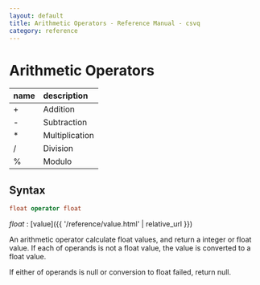 ```yaml
---
layout: default
title: Arithmetic Operators - Reference Manual - csvq
category: reference
---
```


# Arithmetic Operators

| name | description |
| :- | :- |
| +  | Addition |
| \- | Subtraction |
| *  | Multiplication |
| /  | Division |
| %  | Modulo |

## Syntax

```sql
float operator float
```

_float_
: [value]({{ '/reference/value.html' | relative_url }})

An arithmetic operator calculate float values, and return a integer or float value.
If each of operands is not a float value, the value is converted to a float value.

If either of operands is null or conversion to float failed, return null.
